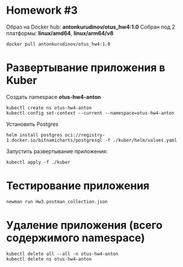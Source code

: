 # Homework #3

Образ на Docker hub: **antonkurudinov/otus_hw4:1.0**
Собран под 2 платформы: **linux/amd64**, **linux/arm64/v8**
```
docker pull antonkurudinov/otus_hw4:1.0
```

# Развертывание приложения в Kuber
Создать namespace **otus-hw4-anton**
```
kubectl create ns otus-hw4-anton
kubectl config set-context --current --namespace=otus-hw4-anton
```

Установить Postgres
```
helm install postgres oci://registry-1.docker.io/bitnamicharts/postgresql -f ./kuber/helm/values.yaml
```

Запустить развертывание приложения:
```
kubectl apply -f ./kuber
```

# Тестирование приложения
```
newman run Hw3.postman_collection.json
```

# Удаление приложения (всего содержимого namespace)
```
kubectl delete all --all -n otus-hw4-anton
kubectl delete ns otus-hw4-anton
```

